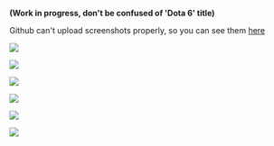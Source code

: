 **(Work in progress, don't be confused of 'Dota 6' title)**

Github can't upload screenshots properly, so you can see them [here](https://github.com/rearming/RT/tree/master/screenshots)

![](/screenshots/qADw7VMNr44.jpg)

![](https://trello-attachments.s3.amazonaws.com/5e30819c83dc7b450f840e53/5e9be670859cd08b3974c0bb/10796989368d9572fc944ff38730651f/rsz_screen_shot_2020-02-25_at_200442-min.png)

![](/screenshots/Screenshot_from_2020-02-22_16-46-23.png)

![](https://trello-attachments.s3.amazonaws.com/5e30819c83dc7b450f840e53/5e9be670859cd08b3974c0bb/45828f1eae80f440a2c173b71153af53/rsz_screen_shot_2020-02-25_at_210820-min.png)

![](/screenshots/Screen_Shot_2020-03-17_at_13_16_31-min.png)

![](https://trello-attachments.s3.amazonaws.com/5e30819c83dc7b450f840e53/5e9be670859cd08b3974c0bb/ce18d5438cf728d09db06abd208438b9/rsz_1screen_shot_2020-01-29_at_131850-min.png)
